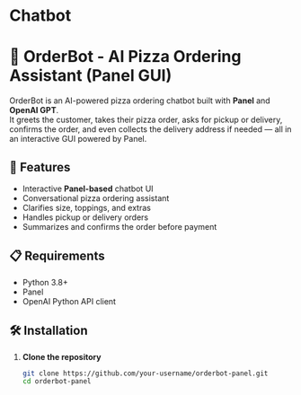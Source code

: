 # Chatbot
# 🍕 OrderBot - AI Pizza Ordering Assistant (Panel GUI)

OrderBot is an AI-powered pizza ordering chatbot built with **Panel** and **OpenAI GPT**.  
It greets the customer, takes their pizza order, asks for pickup or delivery, confirms the order, and even collects the delivery address if needed — all in an interactive GUI powered by Panel.

## 🚀 Features
- Interactive **Panel-based** chatbot UI
- Conversational pizza ordering assistant
- Clarifies size, toppings, and extras
- Handles pickup or delivery orders
- Summarizes and confirms the order before payment

## 📋 Requirements
- Python 3.8+
- Panel
- OpenAI Python API client

## 🛠 Installation

1. **Clone the repository**
   ```bash
   git clone https://github.com/your-username/orderbot-panel.git
   cd orderbot-panel
